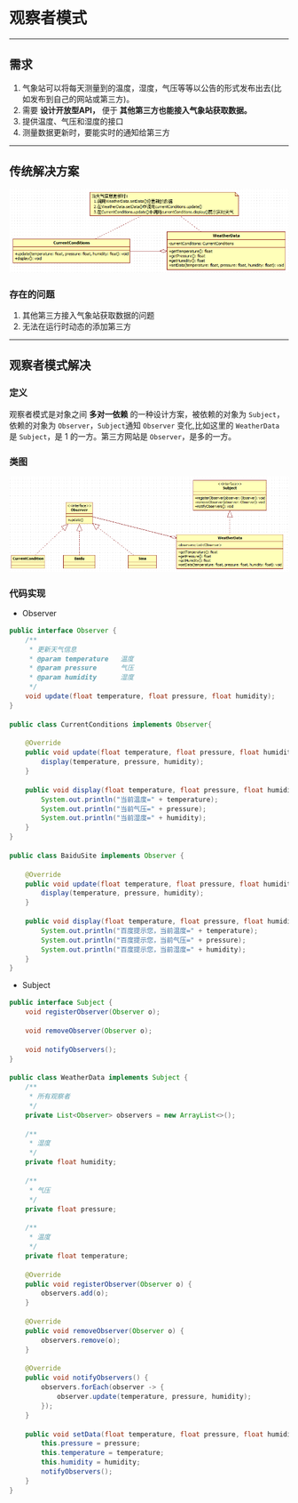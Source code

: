 # 观察者模式
---
## 需求
1. 气象站可以将每天测量到的温度，湿度，气压等等以公告的形式发布出去(比如发布到自己的网站或第三方)。
2. 需要 **设计开放型API，** 便于 **其他第三方也能接入气象站获取数据。**
3. 提供温度、气压和湿度的接口
4. 测量数据更新时，要能实时的通知给第三方

---
## 传统解决方案
![observer-old](./assets/observer-old.png)

### 存在的问题
1. 其他第三方接入气象站获取数据的问题
2. 无法在运行时动态的添加第三方

---
## 观察者模式解决

### 定义
观察者模式是对象之间 **多对一依赖** 的一种设计方案，被依赖的对象为 `Subject`，依赖的对象为 `Observer`，`Subject`通知 `Observer` 变化,比如这里的 `WeatherData` 是 `Subject`，是 1 的一方。第三方网站是 `Observer`，是多的一方。

### 类图
![observer](./assets/observer.png)

### 代码实现
* Observer
```java
public interface Observer {
	/**
	 * 更新天气信息
	 * @param temperature	温度
	 * @param pressure		气压
	 * @param humidity		湿度
	 */
	void update(float temperature, float pressure, float humidity);
}

public class CurrentConditions implements Observer{

	@Override
	public void update(float temperature, float pressure, float humidity) {
		display(temperature, pressure, humidity);
	}

	public void display(float temperature, float pressure, float humidity) {
		System.out.println("当前温度=" + temperature);
		System.out.println("当前气压=" + pressure);
		System.out.println("当前湿度=" + humidity);
	}
}

public class BaiduSite implements Observer {

	@Override
	public void update(float temperature, float pressure, float humidity) {
		display(temperature, pressure, humidity);
	}

	public void display(float temperature, float pressure, float humidity) {
		System.out.println("百度提示您，当前温度=" + temperature);
		System.out.println("百度提示您，当前气压=" + pressure);
		System.out.println("百度提示您，当前湿度=" + humidity);
	}
}
```

* Subject
```java
public interface Subject {
	void registerObserver(Observer o);

	void removeObserver(Observer o);

	void notifyObservers();
}

public class WeatherData implements Subject {
	/**
	 * 所有观察者
	 */
	private List<Observer> observers = new ArrayList<>();

	/**
	 * 湿度
	 */
	private float humidity;

	/**
	 * 气压
	 */
	private float pressure;

	/**
	 * 温度
	 */
	private float temperature;

	@Override
	public void registerObserver(Observer o) {
		observers.add(o);
	}

	@Override
	public void removeObserver(Observer o) {
		observers.remove(o);
	}

	@Override
	public void notifyObservers() {
		observers.forEach(observer -> {
			observer.update(temperature, pressure, humidity);
		});
	}

	public void setData(float temperature, float pressure, float humidity) {
		this.pressure = pressure;
		this.temperature = temperature;
		this.humidity = humidity;
		notifyObservers();
	}
}
```
